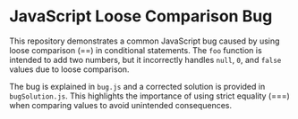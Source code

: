 # JavaScript Loose Comparison Bug

This repository demonstrates a common JavaScript bug caused by using loose comparison (==) in conditional statements.  The `foo` function is intended to add two numbers, but it incorrectly handles `null`, `0`, and `false` values due to loose comparison.

The bug is explained in `bug.js` and a corrected solution is provided in `bugSolution.js`.  This highlights the importance of using strict equality (===) when comparing values to avoid unintended consequences.